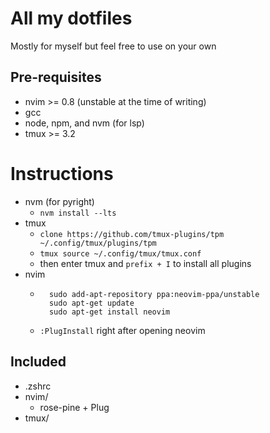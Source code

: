 # All my dotfiles

Mostly for myself but feel free to use on your own

## Pre-requisites
- nvim >= 0.8 (unstable at the time of writing)
- gcc
- node, npm, and nvm (for lsp)
- tmux >= 3.2

# Instructions
- nvm (for pyright)
    - `nvm install --lts`
- tmux
    - `clone https://github.com/tmux-plugins/tpm ~/.config/tmux/plugins/tpm`
    - `tmux source ~/.config/tmux/tmux.conf`
    - then enter tmux and `prefix + I` to install all plugins
- nvim
    - ```
        sudo add-apt-repository ppa:neovim-ppa/unstable
        sudo apt-get update
        sudo apt-get install neovim
      ```
    - `:PlugInstall` right after opening neovim

## Included
- .zshrc
- nvim/
    - rose-pine + Plug
- tmux/
   
